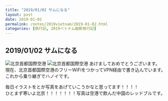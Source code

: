 ```yaml
---
title: "2019/01/02 サムになる"
layout: post
date: 2019-01-02
permalink: /notes/2019vietnam/2019-01-02.html
categories: [旅行記, 2019ベトナム縦断旅行記]
---
```


## 2019/01/02 サムになる
![北京首都国際空港](https://fukahorock.rock54.net/travel/2019vietnam/images/01.jpeg "北京首都国際空港") 
![北京首都国際空港](https://fukahorock.rock54.net/travel/2019vietnam/images/02.jpeg "北京首都国際空港") 
あけましておめでとうございます。  
現在、北京首都国際空港のフリーWiFiをつかってVPN経由で書き込んでいます。  
これから乗り継ぎでハノイです。  
  
毎日イラストをとか写真をあげていこうかなと思ってます！！！！  
ひとまず寒いよ北京！！！！！！！写真は空港で飲んだ中国のレッドブルです。
